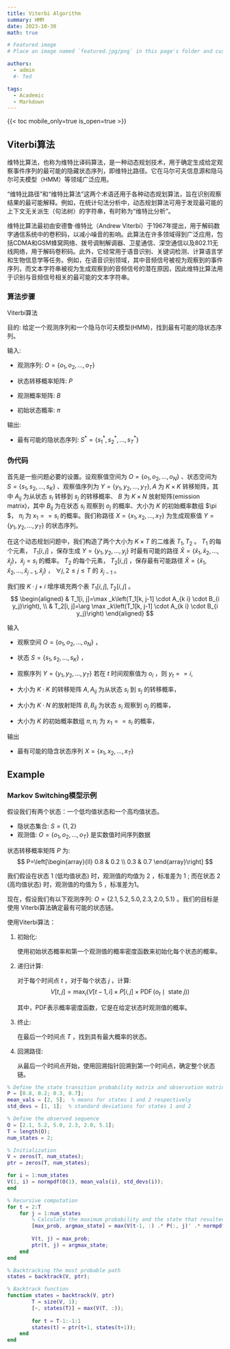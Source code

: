 ```yaml
---
title: Viterbi Algorithm
summary: HMM
date: 2023-10-30
math: true

# Featured image
# Place an image named `featured.jpg/png` in this page's folder and customize its options here.

authors:
  - admin
  #- Ted

tags:
  - Academic
  - Markdown
---
```


{{< toc mobile_only=true is_open=true >}}

## Viterbi算法

维特比算法，也称为维特比译码算法，是一种动态规划技术，用于确定生成给定观察事件序列的最可能的隐藏状态序列，即维特比路径。它在马尔可夫信息源和隐马尔可夫模型（HMM）等领域广泛应用。

“维特比路径”和“维特比算法”这两个术语还用于各种动态规划算法，旨在识别观察结果的最可能解释。例如，在统计句法分析中，动态规划算法可用于发现最可能的上下文无关派生（句法树）的字符串，有时称为“维特比分析”。

维特比算法最初由安德鲁·维特比（Andrew Viterbi）于1967年提出，用于解码数字通信系统中的卷积码，以减小噪音的影响。此算法在许多领域得到广泛应用，包括CDMA和GSM蜂窝网络、拨号调制解调器、卫星通信、深空通信以及802.11无线网络，用于解码卷积码。此外，它经常用于语音识别、关键词检测、计算语言学和生物信息学等任务。例如，在语音识别领域，其中音频信号被视为观察到的事件序列，而文本字符串被视为生成观察到的音频信号的潜在原因，因此维特比算法用于识别与音频信号相关的最可能的文本字符串。

### 算法步骤

Viterbi算法

目的: 给定一个观测序列和一个隐马尔可夫模型(HMM)，找到最有可能的隐状态序列。

输入:

- 观测序列: $O=\left\{o_1, o_2, \ldots,
    o_T\right\}$

- 状态转移概率矩阵: $P$

- 观测概率矩阵: $B$

- 初始状态概率: $\pi$

输出:

- 最有可能的隐状态序列: $S^*=\left\{s_1^*, s_2^*, \ldots, s_T^*\right\}$

### 伪代码

首先是一些问题必要的设置。设观察值空间为 $O=\left\{o_1, o_2, \ldots, o_N\right\}$ 、状态空间为 $S=\left\{s_1, s_2, \ldots, s_K\right\}$ 、观察值序列为 $Y=\left\{y_1, y_2, \ldots, y_T\right\}, A$ 为 $K \times K$ 转移矩阵，其中 $A_{i j}$ 为从状态 $s_i$ 转移到 $s_j$ 的转移概率、 $B$ 为 $K \times N$ 放射矩阵(emission matrix)，其中 $B_{i j}$ 为在状态 $s_i$ 观察到 $o_j$ 的概率、大小为 $K$ 的初始概率数组 $\pi $， $\pi_i$ 为 $x_1==s_i$ 的概率。我们称路径 $X=\left\{x_1, x_2, \ldots, x_T\right\}$ 为生成观察值 $Y=\left\{y_1, y_2, \ldots, y_T\right\}$ 的状态序列。

在这个动态规划问题中，我们构造了两个大小为 $K \times T$ 的二维表 $T_1, T_2$ 。 $T_1$ 的每个元素， $T_1[i, j]$ ，保存生成 $Y=\left\{y_1, y_2, \ldots, y_j\right\}$ 时最有可能的路径 $\hat{X}=\left\{\hat{x}_1, \hat{x}_2, \ldots, \hat{x}_j\right\} ， \hat{x}_j=s_i$ 的概率。 $T_2$ 的每个元素， $T_2[i, j]$ ，保存最有可能路径 $\hat{X}=\left\{\hat{x}_1, \hat{x}_2, \ldots, \hat{x}_{j-1}, \hat{x}_j\right\}$ ， $\forall j, 2 \leq j \leq T$ 的 $\hat{x}_{j-1}$ 。

我们按 $K \cdot j+i$ 增序填充两个表 $T_1[i, j], T_2[i, j]$ 。
$$
\begin{aligned}
    & T_1[i, j]=\max _k\left(T_1[k, j-1] \cdot A_{k i} \cdot B_{i y_j}\right), \\
    & T_2[i, j]=\arg \max _k\left(T_1[k, j-1] \cdot A_{k i} \cdot B_{i y_j}\right)
\end{aligned}
$$

输入

- 观察空间 $O=\left\{o_1, o_2, \ldots, o_N\right\}$ ，

- 状态 $S=\left\{s_1, s_2, \ldots, s_K\right\}$ ，

- 观察序列 $Y=\left\{y_1, y_2, \ldots, y_T\right\}$ 若在 $t$ 时间观察值为 $o_i$ ，则 $y_t==i$,

- 大小为 $K \cdot K$ 的转移矩阵 $A, A_{i j}$ 为从状态 $s_i$ 到 $s_j$ 的转移概率，

- 大小为 $K \cdot N$ 的放射矩阵 $B, B_{i j}$ 为状态 $s_i$ 观察到 $o_j$ 的概率，

- 大小为 $K$ 的初始概率数组 $\pi, \pi_i$ 为 $x_1==s_i$ 的概率，

输出

- 最有可能的隐含状态序列 $X=\left\{x_1, x_2, \ldots, x_T\right\}$

## Example

### Markov Switching模型示例

假设我们有两个状态：一个低均值状态和一个高均值状态。

- 隐状态集合: $S=\{1,2\}$
- 观测值: $O=\left\{o_1, o_2, \ldots, o_T\right\}$ 是实数值时间序列数据

状态转移概率矩阵 $P$ 为:
$$
P=\left[\begin{array}{ll}
    0.8 & 0.2 \\
    0.3 & 0.7
\end{array}\right]
$$

我们假设在状态 1 (低均值状态) 时，观测值的均值为 2 ，标准差为 1 ; 而在状态 2 (高均值状态) 时，观测值的均值为 5 ，标准差为1。

现在，假设我们有以下观测序列: $O=\{2.1,5.2,5.0,2.3,2.0,5.1\}$ 。我们的目标是使用 Viterbi算法确定最有可能的状态链。

使用Viterbi算法：

1. 初始化:

    使用初始状态概率和第一个观测值的概率密度函数来初始化每个状态的概率。

2. 递归计算:

    对于每个时间点 $t$ ，对于每个状态 $j$ ，计算:
    $$
    V[t, j]=\max _i\left(V[t-1, i] \times P[i, j] \times \operatorname{PDF}\left(o_t \mid \text { state } j\right)\right)
    $$

    其中，PDF表示概率密度函数，它是在给定状态时观测值的概率。

3. 终止:

    在最后一个时间点 $T$ ，找到具有最大概率的状态。

4. 回溯路径:

    从最后一个时间点开始，使用回溯指针回溯到第一个时间点，确定整个状态链。

```Matlab
% Define the state transition probability matrix and observation matrices
P = [0.8, 0.2; 0.3, 0.7];
mean_vals = [2, 5];  % means for states 1 and 2 respectively
std_devs = [1, 1];  % standard deviations for states 1 and 2

% Define the observed sequence
O = [2.1, 5.2, 5.0, 2.3, 2.0, 5.1];
T = length(O);
num_states = 2;

% Initialization
V = zeros(T, num_states);
ptr = zeros(T, num_states);

for i = 1:num_states
V(1, i) = normpdf(O(1), mean_vals(i), std_devs(i));
end

% Recursive computation
for t = 2:T
    for j = 1:num_states
        % Calculate the maximum probability and the state that resulted in this max probability
        [max_prob, argmax_state] = max(V(t-1, :) .* P(:, j)' .* normpdf(O(t), mean_vals(j), std_devs(j)));
        
        V(t, j) = max_prob;
        ptr(t, j) = argmax_state;
    end
end

% Backtracking the most probable path
states = backtrack(V, ptr);

% Backtrack function
function states = backtrack(V, ptr)
        T = size(V, 1);
        [~, states(T)] = max(V(T, :));
        
        for t = T-1:-1:1
        states(t) = ptr(t+1, states(t+1));
    end
end
```
